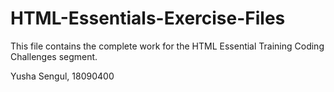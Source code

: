 # HTML-Essentials-Exercise-Files

This file contains the complete work for the HTML Essential Training Coding Challenges segment.

Yusha Sengul, 18090400
